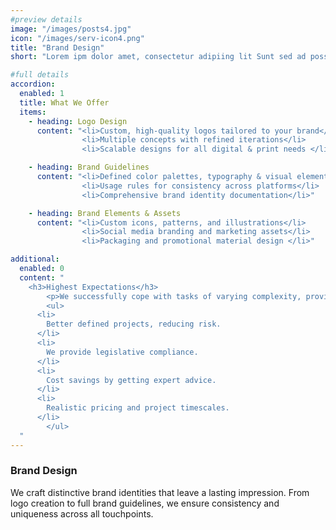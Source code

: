 ```yaml
---
#preview details
image: "/images/posts4.jpg"
icon: "/images/serv-icon4.png"
title: "Brand Design"
short: "Lorem ipm dolor amet, consectetur adipiing lit Sunt sed ad possimus ils magnam maores."

#full details
accordion:
  enabled: 1
  title: What We Offer
  items:
    - heading: Logo Design
      content: "<li>Custom, high-quality logos tailored to your brand</li> 
                <li>Multiple concepts with refined iterations</li>
                <li>Scalable designs for all digital & print needs </li>"

    - heading: Brand Guidelines
      content: "<li>Defined color palettes, typography & visual elements</li> 
                <li>Usage rules for consistency across platforms</li>
                <li>Comprehensive brand identity documentation</li>"

    - heading: Brand Elements & Assets
      content: "<li>Custom icons, patterns, and illustrations</li> 
                <li>Social media branding and marketing assets</li>
                <li>Packaging and promotional material design </li>"

additional:
  enabled: 0
  content: "
    <h3>Highest Expectations</h3>
		<p>We successfully cope with tasks of varying complexity, provide longterm guarantees and regularly master new technologies. Our portfolio includes <span style='text-decoration: underline;'>dozens of successfully</span> completed projects of houses of different stores, with high–quality finishes and good repairs.</p>
		<ul>
      <li>
        Better defined projects, reducing risk.
      </li>
      <li>
        We provide legislative compliance.
      </li>
      <li>
        Cost savings by getting expert advice.
      </li>
      <li>
        Realistic pricing and project timescales.
      </li>
		</ul>
  "
---
```


### Brand Design

We craft distinctive brand identities that leave a lasting impression. From logo creation to full brand guidelines, we ensure consistency and uniqueness across all touchpoints.  